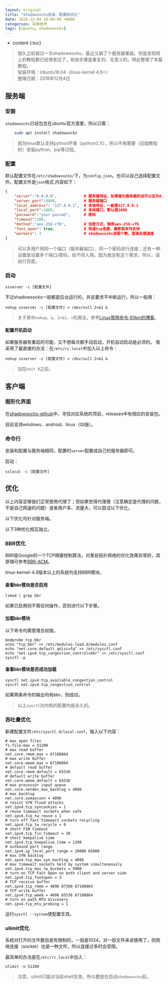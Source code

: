 ```yaml
---
layout: original
title: "shadowsocks安装、配置和优化"
date: 2018-12-04 10:00:00 +0800 
categories: 实用技术
tags: [ubuntu, shadowsocks]
---
```

* content
{:toc}


> 很久之前装过一次shadowsocks，最近又搞了个服务器重装。但是发现网上的教程都已经很老旧了，有些步骤是重复的、无意义的。特此整理了本篇教程。<br/>
> 安装环境：Ubuntu16.04（linux-kernel 4.9+）<br/>
> 整理日期：2018年12月4日

<!-- more -->

## 服务端
### 安装
`shadowsocks`已经包含在ubuntu官方源里，所以只需：
```sh
    sudo apt install shadowsocks
```
> 因为linux默认支持python环境（python2.X），所以不再需要（旧版教程的）安装python、pip等过程。


### 配置
默认配置文件在`/etc/shadowsocks/`下，为`config.json`。也可以自己选择配置文件。配置文件是`json`格式,内容如下：
```json
{
    "server":"0.0.0.0",            # 服务器地址，如果做为服务器的话可以设为0.0.0.0
    "server_port":8989,            # 服务器端口
    "local_address": "127.0.0.1",  # 本地地址，一般是127.0.0.1
    "local_port":1080,             # 本地端口，默认是1080
    "password":"your passwd",      # 密码
    "timeout":300,                
    "method":"aes-256-cfb",        # 加密方式，推荐aes-256-cfb
    "fast_open": true,             # 快速tcp连接，最新版本均支持
    "workers": 3                   # shadowsocks进程个数，提高处理速度
}
```

> 可以多用户用同一个端口（服务器端口）、同一个密码进行连接；还有一种设置是设置多个端口/密码，给不同人用。因为我没有这个需求，所以，请自行百度。

### 启动
```
ssserver -c [配置文件]
```
不过shadowsocks一般都是后台运行的，并且要求不中断运行，所以一般用：
```
nohup ssserver -c [配置文件] > /dev/null 2>&1 &
```
> 关于其中`nohup`、`&`、`2>&1`、`>`的用法，参考[Linux常用命令-Eillon的博客](https://eillon.github.io/2018/07/16/linux%E5%B8%B8%E7%94%A8%E5%91%BD%E4%BB%A4/#%E7%B3%BB%E7%BB%9F%E6%93%8D%E4%BD%9C)。

#### 配置开机启动
如果服务器有重启的可能，又不想每次都手动启动，开机自动启动是必须的。
我采用了最直接的办法：在`/etc/rc.local`中加入以上命令：
```
nohup ssserver -c [配置文件] > /dev/null 2>&1 &
```
> 加在`exit 0`之前。

## 客户端
### 图形化界面
在[shadowsocks-github](https://github.com/shadowsocks)中，寻找对应系统的项目，releases中有相应的安装包。

目前支持windows、android、linux（Qt版）。

### 命令行
安装和配置与服务端相同，配置时`server`配置成自己的服务器即可。

启动：
```
sslocal -c [配置文件]
```

## 优化
以上内容足够我们正常使用代理了；但如果觉得代理慢（注意确定是代理的问题，不是自己网速的问题）或者用户多、流量大，可以尝试以下优化。

以下优化均针对服务端。

以下3种优化相互独立。

### BBR优化
BBR是Google的一个TCP拥塞控制算法，对某些拓扑网络的优化效果非常好。其原理可参考[BBR-ACM](https://queue.acm.org/detail.cfm?id=3022184)。

linux-kernel-4.9版本以上的系统均支持BBR模块。

#### 查看bbr模块是否启用
```
lsmod | grep bbr
```
如果已启用则不需任何操作，否则进行以下步骤。

#### 加载bbr模块
以下命令均需管理员权限。
```
modprobe tcp_bbr
echo "tcp_bbr" >> /etc/modules-load.d/modules.conf
echo "net.core.default_qdisc=fq" >> /etc/sysctl.conf
echo "net.ipv4.tcp_congestion_control=bbr" >> /etc/sysctl.conf
sysctl -p
```

#### 查看bbr模块是否成功加载
```
sysctl net.ipv4.tcp_available_congestion_control
sysctl net.ipv4.tcp_congestion_control
```
如果两条命令的输出均有bbr，则成功。
> 以上`sysctl`对内核的配置均是永久的。


### 吞吐量优化
新建配置文件`/etc/sysctl.d/local.conf`，输入以下内容：
```
# max open files
fs.file-max = 51200
# max read buffer
net.core.rmem_max = 67108864
# max write buffer
net.core.wmem_max = 67108864
# default read buffer
net.core.rmem_default = 65536
# default write buffer
net.core.wmem_default = 65536
# max processor input queue
net.core.netdev_max_backlog = 4096
# max backlog
net.core.somaxconn = 4096
# resist SYN flood attacks
net.ipv4.tcp_syncookies = 1
# reuse timewait sockets when safe
net.ipv4.tcp_tw_reuse = 1
# turn off fast timewait sockets recycling
net.ipv4.tcp_tw_recycle = 0
# short FIN timeout
net.ipv4.tcp_fin_timeout = 30
# short keepalive time
net.ipv4.tcp_keepalive_time = 1200
# outbound port range
net.ipv4.ip_local_port_range = 10000 65000
# max SYN backlog
net.ipv4.tcp_max_syn_backlog = 4096
# max timewait sockets held by system simultaneously
net.ipv4.tcp_max_tw_buckets = 5000
# turn on TCP Fast Open on both client and server side
net.ipv4.tcp_fastopen = 3
# TCP receive buffer
net.ipv4.tcp_rmem = 4096 87380 67108864
# TCP write buffer
net.ipv4.tcp_wmem = 4096 65536 67108864
# turn on path MTU discovery
net.ipv4.tcp_mtu_probing = 1
```
运行`sysctl --system`使配置生效。

### ulimit优化
系统对打开的文件数目是有限制的，一般是1024。对一般文件来说够用了，但网络连接（socket）也是一种文件，所以连接过多时会受限。

最简单的办法是在`/etc/rc.local`中加入：
```
ulimit -n 51200
```
> 注意，ulimit只能对当前shell生效，所以要放在启动`shadowsocks`前。